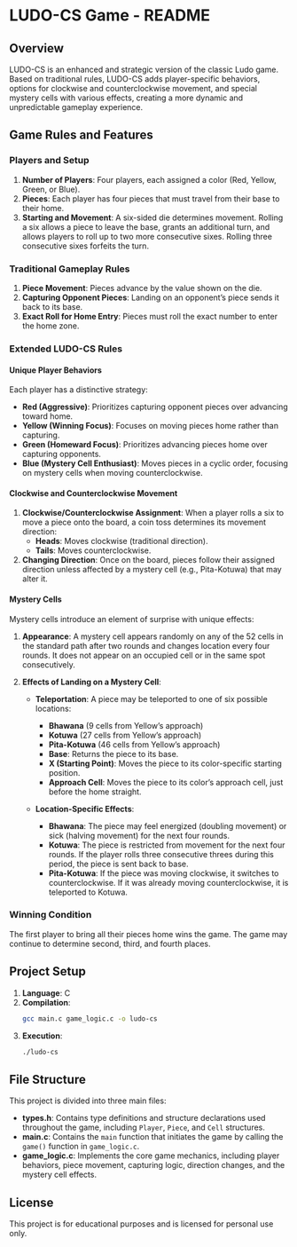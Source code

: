 
# LUDO-CS Game - README

## Overview
LUDO-CS is an enhanced and strategic version of the classic Ludo game. Based on traditional rules, LUDO-CS adds player-specific behaviors, options for clockwise and counterclockwise movement, and special mystery cells with various effects, creating a more dynamic and unpredictable gameplay experience.

## Game Rules and Features

### Players and Setup
1. **Number of Players**: Four players, each assigned a color (Red, Yellow, Green, or Blue).
2. **Pieces**: Each player has four pieces that must travel from their base to their home.
3. **Starting and Movement**: A six-sided die determines movement. Rolling a six allows a piece to leave the base, grants an additional turn, and allows players to roll up to two more consecutive sixes. Rolling three consecutive sixes forfeits the turn.

### Traditional Gameplay Rules
1. **Piece Movement**: Pieces advance by the value shown on the die.
2. **Capturing Opponent Pieces**: Landing on an opponent’s piece sends it back to its base.
3. **Exact Roll for Home Entry**: Pieces must roll the exact number to enter the home zone.

### Extended LUDO-CS Rules

#### Unique Player Behaviors
Each player has a distinctive strategy:
- **Red (Aggressive)**: Prioritizes capturing opponent pieces over advancing toward home.
- **Yellow (Winning Focus)**: Focuses on moving pieces home rather than capturing.
- **Green (Homeward Focus)**: Prioritizes advancing pieces home over capturing opponents.
- **Blue (Mystery Cell Enthusiast)**: Moves pieces in a cyclic order, focusing on mystery cells when moving counterclockwise.

#### Clockwise and Counterclockwise Movement
1. **Clockwise/Counterclockwise Assignment**: When a player rolls a six to move a piece onto the board, a coin toss determines its movement direction:
   - **Heads**: Moves clockwise (traditional direction).
   - **Tails**: Moves counterclockwise.
2. **Changing Direction**: Once on the board, pieces follow their assigned direction unless affected by a mystery cell (e.g., Pita-Kotuwa) that may alter it.

#### Mystery Cells
Mystery cells introduce an element of surprise with unique effects:

1. **Appearance**: A mystery cell appears randomly on any of the 52 cells in the standard path after two rounds and changes location every four rounds. It does not appear on an occupied cell or in the same spot consecutively.

2. **Effects of Landing on a Mystery Cell**:
   - **Teleportation**: A piece may be teleported to one of six possible locations:
     - **Bhawana** (9 cells from Yellow’s approach)
     - **Kotuwa** (27 cells from Yellow’s approach)
     - **Pita-Kotuwa** (46 cells from Yellow’s approach)
     - **Base**: Returns the piece to its base.
     - **X (Starting Point)**: Moves the piece to its color-specific starting position.
     - **Approach Cell**: Moves the piece to its color’s approach cell, just before the home straight.
   
   - **Location-Specific Effects**:
     - **Bhawana**: The piece may feel energized (doubling movement) or sick (halving movement) for the next four rounds.
     - **Kotuwa**: The piece is restricted from movement for the next four rounds. If the player rolls three consecutive threes during this period, the piece is sent back to base.
     - **Pita-Kotuwa**: If the piece was moving clockwise, it switches to counterclockwise. If it was already moving counterclockwise, it is teleported to Kotuwa.

### Winning Condition
The first player to bring all their pieces home wins the game. The game may continue to determine second, third, and fourth places.

## Project Setup

1. **Language**: C
2. **Compilation**:
   ```bash
   gcc main.c game_logic.c -o ludo-cs
   ```
3. **Execution**:
   ```bash
   ./ludo-cs
   ```

## File Structure
This project is divided into three main files:

- **types.h**: Contains type definitions and structure declarations used throughout the game, including `Player`, `Piece`, and `Cell` structures.
- **main.c**: Contains the `main` function that initiates the game by calling the `game()` function in `game_logic.c`.
- **game_logic.c**: Implements the core game mechanics, including player behaviors, piece movement, capturing logic, direction changes, and the mystery cell effects.

## License
This project is for educational purposes and is licensed for personal use only.

